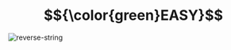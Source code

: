 

# $${\color{green}EASY}$$ 

![reverse-string](https://user-images.githubusercontent.com/65892342/229427890-9ab6c84d-4a11-4f73-9909-1b5a77cf3543.svg)




